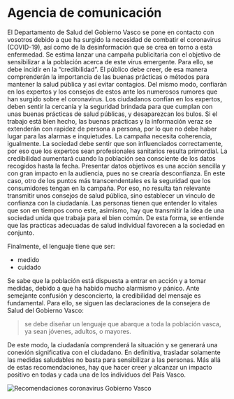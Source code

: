 # Agencia de comunicación

El Departamento de Salud del Gobierno Vasco se pone en contacto con vosotros debido a que ha surgido la necesidad de combatir el coronavirus (COVID-19), así como de la desinformación que se crea en torno a esta enfermedad. Se estima lanzar una campaña publicitaria con el objetivo de sensibilizar a la población acerca de este virus emergente. Para ello, se debe incidir en la “credibilidad”. El público debe creer, de esa manera comprenderán la importancia de las buenas prácticas o métodos para mantener la salud pública y así evitar contagios. Del mismo modo, confiarán en los expertos y los consejos de estos ante los numerosos rumores que han surgido sobre el coronavirus. Los ciudadanos confían en los expertos, deben sentir la cercanía y la seguridad brindada para que cumplan con unas buenas prácticas de salud públicas, y desaparezcan los bulos. Si el trabajo está bien hecho, las buenas prácticas y la información veraz se extenderán con rapidez de persona a persona, por lo que no debe haber lugar para las alarmas e inquietudes.
La campaña necesita coherencia, igualmente. La sociedad debe sentir que son influenciados correctamente, por eso que los expertos sean profesionales sanitarios resulta primordial. La credibilidad aumentará cuando la población sea consciente de los datos recogidos hasta la fecha. Presentar datos objetivos es una acción sencilla y con gran impacto en la audiencia, pues no se crearía desconfianza. En este caso, otro de los puntos más transcendentales es la seguridad que los consumidores tengan en la campaña. Por eso, no resulta tan relevante transmitir unos consejos de salud pública, sino establecer un vinculo de confianza con la ciudadanía. Las personas tienen que entender lo vitales que son en tiempos como este, asimismo, hay que transmitir la idea de una sociedad unida que trabaja para el bien común. De esta forma, se entiende que las practicas adecuadas de salud individual favorecen a la sociedad en conjunto.

Finalmente, el lenguaje tiene que ser:
- medido
- cuidado

Se sabe que la población está dispuesta a entrar en acción y a tomar medidas, debido a que ha habido mucho alarmismo y pánico. Ante semejante confusión y desconcierto, la credibilidad del mensaje es fundamental. Para ello, se siguen las declaraciones de la consejera de Salud del Gobierno Vasco: 
> se debe diseñar un lenguaje que abarque a toda la población vasca, ya sean jóvenes, adultos, o mayores.

De este modo, la ciudadanía comprenderá la situación y se generará una conexión significativa con el ciudadano. En definitiva, trasladar solamente las medidas saludables no basta para sensibilizar a las personas. Más allá de estas recomendaciones, hay que hacer creer y alcanzar un impacto positivo en todas y cada una de los individuos del País Vasco.

![Recomendaciones coronavirus Gobierno Vasco](https://www.euskadi.eus/contenidos/informacion/covid19/es_def/images/CARTEL_A3_CONSEJOS_apaisado-cast-1-.jpg)